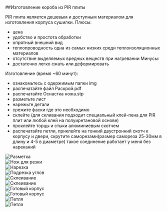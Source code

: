 ##Изготовление короба из PIR плиты

PIR плита является дешевым и доступным материалом для изготовления корпуса сушилки. 
Плюсы:
- цена
- удобство и простота обработки
- опрятный внешний вид
- теплопроводность одна из самых низких среди теплоизоляционных материалов
- отсутствие выделяемых вредных веществ при нагревании
Минусы:
- достаточно легко сжать или деформировать 

Изготовление (время ~60 минут):
- ознакомьтесь с одержимым папки img
- распечатайте файл Раскрой.pdf
- распечатайте Оснастка ножа.stp 
- разметьте лист
- нарежьте детали
- срежите фаски где это необходимо
- склейте (для скливания подходит специальный клей-пена для PIR плит или любой клей на полуиретановой основе)
- проклейте торцы и стыки алюминиевым скотчем
- распечатайте петли, приклейте на тонкий двустронний скотч к корпусу и двери, скрутите саморезами(размер самореза 25-30мм в длину и 4-5 в диаметре) такое соединение работает у меня без нареканий


![Разметка](https://github.com/pavluchenkor/iDryerProject/blob/main/iDryer%20v2/Hardware/PIR%20Box/img/IMG_8843-web.jpeg)<br>
![Нож для резки](https://github.com/pavluchenkor/iDryerProject/blob/main/iDryer%20v2/Hardware/PIR%20Box/img/IMG_8839-web.jpeg)<br>
![Нарезка](https://github.com/pavluchenkor/iDryerProject/blob/main/iDryer%20v2/Hardware/PIR%20Box/img/IMG_8844-web.jpeg)<br>
![Подрезка углов](https://github.com/pavluchenkor/iDryerProject/blob/main/iDryer%20v2/Hardware/PIR%20Box/img/IMG_8845-web.jpeg)<br>
![Склеивание](https://github.com/pavluchenkor/iDryerProject/blob/main/iDryer%20v2/Hardware/PIR%20Box/img/IMG_8846-web.jpeg)<br>
![Склеивание](https://github.com/pavluchenkor/iDryerProject/blob/main/iDryer%20v2/Hardware/PIR%20Box/img/IMG_8846-web.jpeg)<br>
![Готовый корпус](https://github.com/pavluchenkor/iDryerProject/blob/main/iDryer%20v2/Hardware/PIR%20Box/img/IMG_8847-web.jpeg)<br>
![Готовый корпус](https://github.com/pavluchenkor/iDryerProject/blob/main/iDryer%20v2/Hardware/PIR%20Box/img/IMG_8848-web.jpeg)<br>
![Петля](https://github.com/pavluchenkor/iDryerProject/blob/main/iDryer%20v2/Hardware/PIR%20Box/img/IMG_8841-web.jpeg)<br>
![Петля](https://github.com/pavluchenkor/iDryerProject/blob/main/iDryer%20v2/Hardware/PIR%20Box/img/IMG_8840-web.jpeg)<br>
